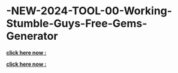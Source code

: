 # -NEW-2024-TOOL-00-Working-Stumble-Guys-Free-Gems-Generator


**[click here now :](https://smrturl.co/a/sb0b5b60693/3956?s1=)**

**[click here now :](https://smrturl.co/a/sb0b5b60693/3956?s1=)**
